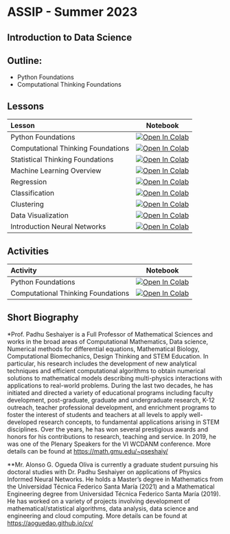 # ASSIP - Summer 2023

## Introduction to Data Science

## Outline:

- Python Foundations
- Computational Thinking Foundations

## Lessons

| Lesson                             | Notebook             |
| :-------------------------------- | :-------------------: |
| Python Foundations | [![Open In Colab](https://colab.research.google.com/assets/colab-badge.svg)](https://colab.research.google.com/github/aoguedao/assip-2023/blob/main/lessons/python_foundations.ipynb) |
| Computational Thinking Foundations | [![Open In Colab](https://colab.research.google.com/assets/colab-badge.svg)](https://colab.research.google.com/github/aoguedao/assip-2023/blob/main/lessons/computational_thinking_foundations.ipynb) |
| Statistical Thinking Foundations | [![Open In Colab](https://colab.research.google.com/assets/colab-badge.svg)](https://colab.research.google.com/github/aoguedao/assip-2023/blob/main/lessons/statistical_thinking_foundations.ipynb) |
| Machine Learning Overview | [![Open In Colab](https://colab.research.google.com/assets/colab-badge.svg)](https://colab.research.google.com/github/aoguedao/assip-2023/blob/main/lessons/ml_overview.ipynb) |
| Regression | [![Open In Colab](https://colab.research.google.com/assets/colab-badge.svg)](https://colab.research.google.com/github/aoguedao/assip-2023/blob/main/lessons/ml_regresssion.ipynb) |
| Classification | [![Open In Colab](https://colab.research.google.com/assets/colab-badge.svg)](https://colab.research.google.com/github/aoguedao/assip-2023/blob/main/lessons/ml_classification.ipynb) |
| Clustering | [![Open In Colab](https://colab.research.google.com/assets/colab-badge.svg)](https://colab.research.google.com/github/aoguedao/assip-2023/blob/main/lessons/ml_clustering.ipynb) |
| Data Visualization | [![Open In Colab](https://colab.research.google.com/assets/colab-badge.svg)](https://colab.research.google.com/github/aoguedao/assip-2023/blob/main/lessons/data_visualization.ipynb) |
| Introduction Neural Networks | [![Open In Colab](https://colab.research.google.com/assets/colab-badge.svg)](https://colab.research.google.com/github/aoguedao/assip-2023/blob/main/lessons/neural_networks_intro.ipynb) |


## Activities

| Activity                             | Notebook             |
| :-------------------------------- | :-------------------: |
| Python Foundations | [![Open In Colab](https://colab.research.google.com/assets/colab-badge.svg)](https://colab.research.google.com/github/aoguedao/assip-2023/blob/main/labs/lab_python_foundations.ipynb) |
| Computational Thinking Foundations | [![Open In Colab](https://colab.research.google.com/assets/colab-badge.svg)](https://colab.research.google.com/github/aoguedao/assip-2023/blob/main/labs/lab_computational_thinking_foundations.ipynb) |


## Short Biography

*Prof. Padhu Seshaiyer is a Full Professor of Mathematical Sciences and works in the broad areas of Computational Mathematics, Data science, Numerical methods for differential equations, Mathematical Biology, Computational Biomechanics, Design Thinking and STEM Education. In particular, his research includes the development of new analytical techniques and efficient computational algorithms to obtain numerical solutions to mathematical models describing multi-physics interactions with applications to real-world problems. During the last two decades, he has initiated and directed a variety of educational programs including faculty development, post-graduate, graduate and undergraduate research, K-12 outreach, teacher professional development, and enrichment programs to foster the interest of students and teachers at all levels to apply well-developed research concepts, to fundamental applications arising in STEM disciplines. Over the years, he has won several prestigious awards and honors for his contributions to research, teaching and service. In 2019, he was one of the Plenary Speakers for the VI WCDANM conference. More details can be found at https://math.gmu.edu/~pseshaiy/


**Mr. Alonso G. Ogueda  Oliva is currently a graduate student pursuing his doctoral studies with Dr. Padhu Seshaiyer on applications of Physics Informed Neural Networks. He holds a Master’s degree in Mathematics from the Universidad Técnica Federico Santa María (2021) and a Mathematical Engineering degree from Universidad Técnica Federico Santa María (2019). He has worked on a variety of projects involving development of mathematical/statistical algorithms, data analysis, data science and engineering and cloud computing. More details can be found at https://aoguedao.github.io/cv/